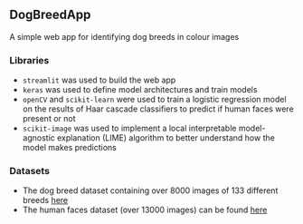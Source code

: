 ## DogBreedApp
A simple web app for identifying dog breeds in colour images

### Libraries
* `streamlit` was used to build the web app
* `keras` was used to define model architectures and train models
* `openCV` and `scikit-learn` were used to train a logistic regression model on the results of Haar cascade classifiers to predict if human faces were present or not
* `scikit-image` was used to implement a local interpretable model-agnostic explanation (LIME) algorithm to better understand how the model makes predictions

### Datasets
* The dog breed dataset containing over 8000 images of 133 different breeds [here](https://s3-us-west-1.amazonaws.com/udacity-aind/dog-project/dogImages.zip)
* The human faces dataset (over 13000 images) can be found [here](https://s3-us-west-1.amazonaws.com/udacity-aind/dog-project/lfw.zip)
